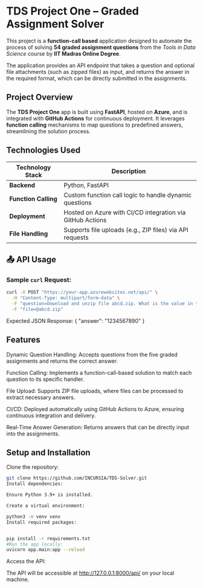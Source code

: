 # TDS Project One – Graded Assignment Solver

This project is a **function-call based** application designed to automate the process of solving **54 graded assignment questions** from the *Tools in Data Science* course by **IIT Madras Online Degree**.

The application provides an API endpoint that takes a question and optional file attachments (such as zipped files) as input, and returns the answer in the required format, which can be directly submitted in the assignments.

##  Project Overview

The **TDS Project One** app is built using **FastAPI**, hosted on **Azure**, and is integrated with **GitHub Actions** for continuous deployment. It leverages **function calling** mechanisms to map questions to predefined answers, streamlining the solution process.

##  Technologies Used

| Technology Stack     | Description |
|----------------------|-------------|
| **Backend**          | Python, FastAPI |
| **Function Calling** | Custom function call logic to handle dynamic questions |
| **Deployment**       | Hosted on Azure with CI/CD integration via GitHub Actions |
| **File Handling**    | Supports file uploads (e.g., ZIP files) via API requests |

## 📤 API Usage

### Sample `curl` Request:
```bash
curl -X POST "https://your-app.azurewebsites.net/api/" \
  -H "Content-Type: multipart/form-data" \
  -F "question=Download and unzip file abcd.zip. What is the value in the 'answer' column?" \
  -F "file=@abcd.zip"
```
Expected JSON Response:
{
  "answer": "1234567890"
}

## Features
Dynamic Question Handling: Accepts questions from the five graded assignments and returns the correct answer.

Function Calling: Implements a function-call-based solution to match each question to its specific handler.

File Upload: Supports ZIP file uploads, where files can be processed to extract necessary answers.

CI/CD: Deployed automatically using GitHub Actions to Azure, ensuring continuous integration and delivery.

Real-Time Answer Generation: Returns answers that can be directly input into the assignments.

## Setup and Installation
Clone the repository:
```bash
git clone https://github.com/INCURSIA/TDS-Solver.git
Install dependencies:

Ensure Python 3.9+ is installed.

Create a virtual environment:

python3 -m venv venv
Install required packages:


pip install -r requirements.txt
#Run the app locally:
uvicorn app.main:app --reload
```
Access the API:

The API will be accessible at http://127.0.0.1:8000/api/ on your local machine.

